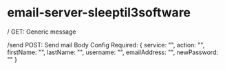 # email-server-sleeptil3software

/
GET: Generic message

/send
POST: Send mail
Body Config Required:
{
service: "",
action: "",
firstName: "",
lastName: "",
username: "",
emailAddress: "",
newPassword: ""
}
